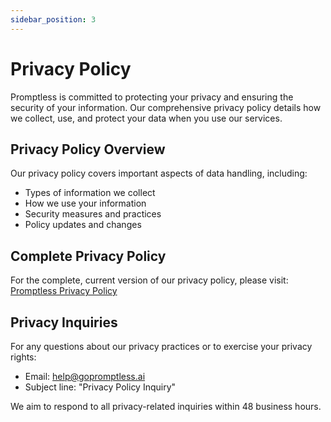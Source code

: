 ```yaml
---
sidebar_position: 3
---
```


# Privacy Policy

Promptless is committed to protecting your privacy and ensuring the security of your information. Our comprehensive privacy policy details how we collect, use, and protect your data when you use our services.

## Privacy Policy Overview

Our privacy policy covers important aspects of data handling, including:
- Types of information we collect
- How we use your information
- Security measures and practices
- Policy updates and changes

## Complete Privacy Policy

For the complete, current version of our privacy policy, please visit:
[Promptless Privacy Policy](https://www.gopromptless.ai/privacy)

## Privacy Inquiries

For any questions about our privacy practices or to exercise your privacy rights:

- Email: help@gopromptless.ai
- Subject line: "Privacy Policy Inquiry"

We aim to respond to all privacy-related inquiries within 48 business hours.
